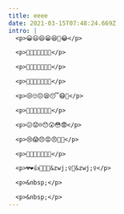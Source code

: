 ```yaml
---
title: eeee
date: 2021-03-15T07:48:24.669Z
intro: |
  <p>😀😃😄😁😆🤣😂</p>

  <p>🙂😉😊😇😍😘😗</p>

  <p>🙂😚😙😅😋😛😜</p>

  <p>🤗🤔🤐😐😑😶😏</p>

  <p>😒🙄😔😪😴😷🤒</p>

  <p>🤕🤢🤧😵🤠😎🤓</p>

  <p>😕😟☹️😯😲😳😨</p>

  <p>😢😱😞😡😠🤡👹</p>

  <p>👺🙈🙉🙊💘💖💕</p>

  <p>💔❤️👍💪👅💁&zwj;♀️🤦&zwj;♀️</p>

  <p>&nbsp;</p>

  <p>&nbsp;</p>
---
```

